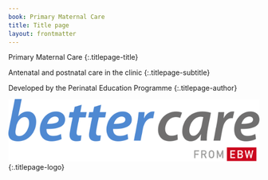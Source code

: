 ```yaml
---
book: Primary Maternal Care
title: Title page
layout: frontmatter
---
```


Primary Maternal Care
{:.titlepage-title}

Antenatal and postnatal care in&nbsp;the&nbsp;clinic
{:.titlepage-subtitle}

Developed by the Perinatal Education Programme
{:.titlepage-author}

![Bettercare logo](images/bettercare-logo.svg){:.titlepage-logo}
